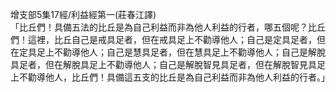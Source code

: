 增支部5集17經/利益經第一(莊春江譯)  
「比丘們！具備五法的比丘是為自己利益而非為他人利益的行者，哪五個呢？比丘們！這裡，比丘自己是戒具足者，但在戒具足上不勸導他人；自己是定具足者，但在定具足上不勸導他人；自己是慧具足者，但在慧具足上不勸導他人；自己是解脫具足者，但在解脫具足上不勸導他人；自己是解脫智見具足者，但在解脫智見具足上不勸導他人，比丘們！具備這五支的比丘是為自己利益而非為他人利益的行者。」  
  
  
